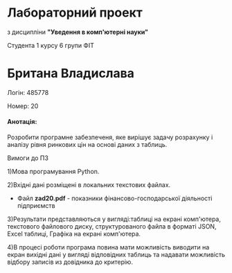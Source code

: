 # Лабораторний проект
з дисципліни **"Уведення в комп'ютерні науки"**

Студента 1 курсу 6 групи ФІТ

# Британа Владислава

Логін: 485778

Номер: 20

#### Анотація:

Розробити програмне забезпеченя, яке вирішує задачу розрахунку і аналізу рівня ринкових цін на основі даних з таблиць.

Вимоги до ПЗ

1)Мова програмування Python.

2)Вхідні дані розміщені в локальних тeкстових файлах.


- Файл **zad20.pdf** - показники фінансово-господарської діяльності підприємств

3)Результати представляються у вигляді:таблиці на екрані комп'ютера, текстового файлового диску, структурованого файла в форматі JSON, Excel таблиці, Графіка на екрані комп'ютера.

4)В процесі роботи програма повина мати можливість виводити на екран вихідні дані у вигляді відповідних таблиць та надавати можливість відбору записів из довідника до критерію.
